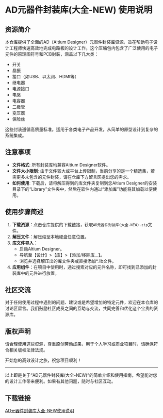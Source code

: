 # AD元器件封装库(大全-NEW) 使用说明

## 资源简介

本仓库提供了全面的AD（Altium Designer）元器件封装库资源，旨在帮助电子设计工程师快速高效地完成电路板的设计工作。这个压缩包内包含了广泛使用的电子元件的原理图符号和PCB封装，涵盖以下几大类：

- 开关
- 晶振
- 接口（如USB、以太网、HDMI等）
- 继电器
- 电源接口
- 电感
- 电容器
- 二极管
- 变压器
- 保险丝

这些封装遵循高质量标准，适用于各类电子产品开发，从简单的原型设计到复杂的系统集成。

## 注意事项

- **文件格式**: 所有封装库均兼容Altium Designer软件。
- **文件大小限制**: 由于文件较大或平台上传限制，当前分享的是一个精选集，若需更多未包含的元件封装，请在仓库下方留言区提出您的需求。
- **如何使用**: 下载后，请将解压得到的库文件夹复制到您Altium Designer的安装目录下的“Library”文件夹中，然后在软件内通过“添加库”功能将其加载以便使用。

## 使用步骤简述

1. **下载资源**：点击仓库提供的下载链接，获取`AD元器件封装库(大全-NEW).zip`文件。
2. **解压文件**：解压缩至本地硬盘任意位置。
3. **库文件导入**：
   - 启动Altium Designer。
   - 导航至【设计】>【库】>【添加/移除库…】。
   - 浏览并选择解压出的库文件夹或直接添加*.lib文件。
4. **应用组件**：在项目中使用时，通过搜索对应的元件名称，即可找到已添加的封装库中的元件进行放置。

## 社区交流

对于任何使用过程中遇到的问题、建议或是希望增加的特定元件，欢迎在本仓库的讨论区留言。我们鼓励社区成员之间的互助与交流，共同完善和优化这个宝贵的资源库。

## 版权声明

请合理使用这些资源，尊重原创劳动成果，用于个人学习或商业项目时，请确保符合相关版权法律法规。

开始您的高效设计之旅，祝您项目顺利！

---

以上即是关于“AD元器件封装库(大全-NEW)”的简单介绍和使用指南，希望能对您的设计工作带来便利。如果有其他问题，随时与社区互动。

## 下载链接

[AD元器件封装库大全-NEW使用说明](https://pan.quark.cn/s/b099fa30278f)